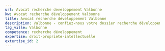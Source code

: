 ```yaml
---
url: Avocat recherche developpement Valbonne
kw: Avocat recherche développement Valbonne
title: Avocat recherche développement Valbonne
description: Valbonne - confiez-nous votre dossier recherche développement
tag_ville: Valbonne
competence: recherche développement
expertise: droit-propriete-intellectuelle
extertise_id: 2
---
```

